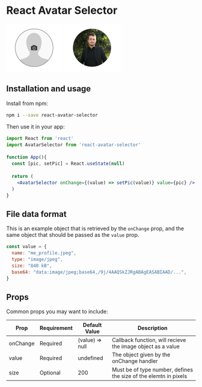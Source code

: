 # React Avatar Selector

<img src='https://github.com/belferink1996/react-avatar-selector/blob/main/preview-no-value.png' width='150' >
<img src='https://github.com/belferink1996/react-avatar-selector/blob/main/preview-with-value.png' width='150' >

## Installation and usage

Install from npm:

```bash
npm i --save react-avatar-selector
```

Then use it in your app:

```jsx
import React from 'react'
import AvatarSelector from 'react-avatar-selector'

function App(){
  const [pic, setPic] = React.useState(null)

  return (
    <AvatarSelector onChange={(value) => setPic(value)} value={pic} />
  )
}
```

## File data format

This is an example object that is retrieved by the `onChange` prop, and the same object that should be passed as the `value` prop.

```javascript
const value = {
  name: "me_profile.jpeg",
  type: "image/jpeg",
  size: "840 kB",
  base64: "data:image/jpeg;base64,/9j/4AAQSkZJRgABAgEASABIAAD/...",
}
```

## Props

Common props you may want to include:

| Prop     | Requirement | Default Value   | Description                                                      |
| -------- | ----------- | --------------- | ---------------------------------------------------------------- |
| onChange | Required    | (value) => null | Callback function, will recieve the image object as a value      |
| value    | Required    | undefined       | The object given by the onChange handler                         |
| size     | Optional    | 200             | Must be of type number, defines the size of the elemtn in pixels |
